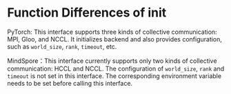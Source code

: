 ﻿# Function Differences of init

PyTorch: This interface supports three kinds of collective communication: MPI, Gloo, and NCCL. It initializes backend and also provides configuration, such as `world_size`, `rank`, `timeout`, etc.

MindSpore：This interface currently supports only two kinds of collective communication: HCCL and NCCL. The configuration of `world_size`, `rank` and `timeout` is not set in this interface. The corresponding environment variable needs to be set before calling this interface.
